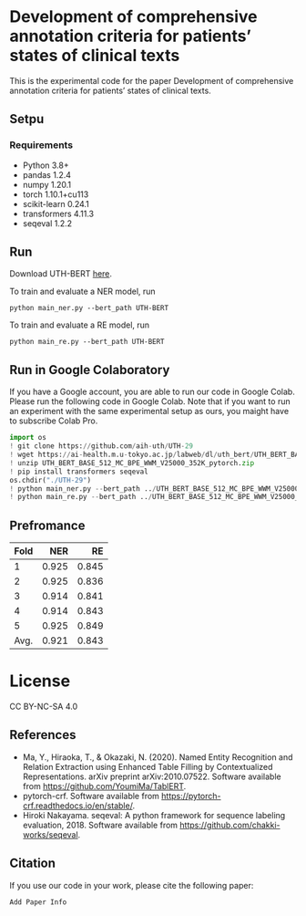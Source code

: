 # Development of comprehensive annotation criteria for patients’ states of clinical texts

This is the experimental code for the paper Development of comprehensive annotation criteria for patients’ states of clinical texts.

## Setpu
### Requirements

- Python 3.8+
- pandas 1.2.4
- numpy 1.20.1
- torch 1.10.1+cu113
- scikit-learn 0.24.1
- transformers 4.11.3
- seqeval 1.2.2

## Run

Download UTH-BERT [here](https://ai-health.m.u-tokyo.ac.jp/home/research/uth-bert).

To train and evaluate a NER model, run
```
python main_ner.py --bert_path UTH-BERT
```

To train and evaluate a RE model, run
```
python main_re.py --bert_path UTH-BERT
```

## Run in Google Colaboratory

If you have a Google account, you are able to run our code in Google Colab.
Please run the following code in Google Colab.
Note that if you want to run an experiment with the same experimental setup as ours, you maight have to subscribe Colab Pro.

```python
import os
! git clone https://github.com/aih-uth/UTH-29
! wget https://ai-health.m.u-tokyo.ac.jp/labweb/dl/uth_bert/UTH_BERT_BASE_512_MC_BPE_WWM_V25000_352K_pytorch.zip
! unzip UTH_BERT_BASE_512_MC_BPE_WWM_V25000_352K_pytorch.zip
! pip install transformers seqeval
os.chdir("./UTH-29")
! python main_ner.py --bert_path ../UTH_BERT_BASE_512_MC_BPE_WWM_V25000_352K
! python main_re.py --bert_path ../UTH_BERT_BASE_512_MC_BPE_WWM_V25000_352K
```

## Prefromance
| Fold | NER |RE|
|:---|---:|---:|
|1 |0.925 |0.845|
|2 |0.925|0.836|
|3 |0.914|0.841|
|4 |0.914|0.843|
|5 |0.925|0.849|
|Avg. |0.921|0.843|

# License
CC BY-NC-SA 4.0

## References

- Ma, Y., Hiraoka, T., & Okazaki, N. (2020). Named Entity Recognition and Relation Extraction using Enhanced Table Filling by Contextualized Representations. arXiv preprint arXiv:2010.07522. Software available from https://github.com/YoumiMa/TablERT.
- pytorch-crf. Software available from https://pytorch-crf.readthedocs.io/en/stable/.
- Hiroki Nakayama. seqeval: A python framework for sequence labeling evaluation, 2018. Software available from https://github.com/chakki-works/seqeval.

## Citation

If you use our code in your work, please cite the following paper:
```
Add Paper Info
```
